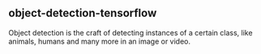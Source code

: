 ## object-detection-tensorflow
Object detection is the craft of detecting instances of a certain class, like animals, humans and many more in an image or video.
